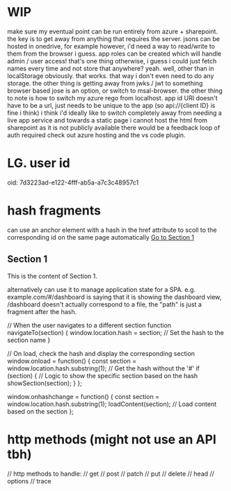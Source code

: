 # WIP
make sure my eventual point can be run entirely from azure + sharepoint.
the key is to get away from anything that requires the server.
jsons can be hosted in onedrive, for example
however, i'd need a way to read/write to them from the browser i guess.
app roles can be created which will handle admin / user access! that's one thing
otherwise, i guess i could just fetch names every time and not store that anywhere?
yeah. well, other than in localStorage obviously.
that works. that way i don't even need to do any storage.
the other thing is getting away from jwks / jwt to something browser based
jose is an option, or switch to msal-browser.
the other thing to note is how to switch my azure rego from localhost.
app id URI doesn't have to be a url, just needs to be unique to the app (so api://{client ID} is fine i think)
i think i'd ideally like to switch completely away from needing a live app service and towards a static page
i cannot host the html from sharepoint as it is not publicly available
there would be a feedback loop of auth required
check out azure hosting and the vs code plugin.

# LG. user id
oid: 7d3223ad-e122-4fff-ab5a-a7c3c48957c1

# hash fragments
can use an anchor element with a hash in the href attribute to scoll to the corresponding id on the same page automatically
<a href="#section1">Go to Section 1</a>

<h2 id="section1">Section 1</h2>
<p>This is the content of Section 1.</p>

alternatively can use it to manage application state for a SPA. e.g. example.com/#/dashboard is saying that it is showing the dashboard view, /dashboard doesn't actually correspond to a file, the "path" is just a fragment after the hash.

// When the user navigates to a different section
function navigateTo(section) {
    window.location.hash = section; // Set the hash to the section name
}

// On load, check the hash and display the corresponding section
window.onload = function() {
    const section = window.location.hash.substring(1); // Get the hash without the '#'
    if (section) {
        // Logic to show the specific section based on the hash
        showSection(section);
    }
};

window.onhashchange = function() {
    const section = window.location.hash.substring(1);
    loadContent(section); // Load content based on the section
};

# http methods (might not use an API tbh)
// http methods to handle:
// get
// post
// patch
// put
// delete
// head
// options
// trace